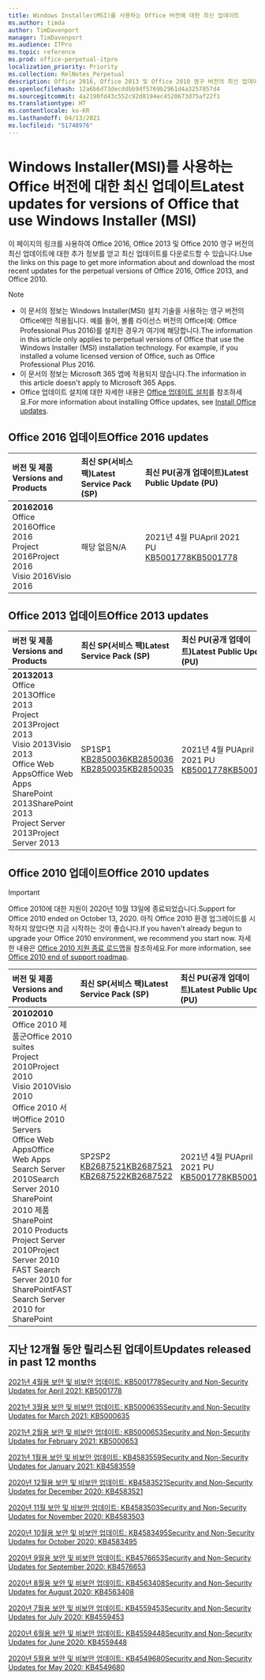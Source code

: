 ```yaml
---
title: Windows Installer(MSI)를 사용하는 Office 버전에 대한 최신 업데이트
ms.author: timda
author: TimDavenport
manager: TimDavenport
ms.audience: ITPro
ms.topic: reference
ms.prod: office-perpetual-itpro
localization_priority: Priority
ms.collection: RelNotes_Perpetual
description: Office 2016, Office 2013 및 Office 2010 영구 버전의 최신 업데이트 정보에 대한 링크를 IT 전문가에게 제공합니다.
ms.openlocfilehash: 12a6b6d73decddbb9df5769b2961d4a3257857d4
ms.sourcegitcommit: 4a2190fd43c552c92d8194ec4520673d75af22f1
ms.translationtype: HT
ms.contentlocale: ko-KR
ms.lasthandoff: 04/13/2021
ms.locfileid: "51748976"
---
```

# <a name="latest-updates-for-versions-of-office-that-use-windows-installer-msi"></a><span data-ttu-id="414db-103">Windows Installer(MSI)를 사용하는 Office 버전에 대한 최신 업데이트</span><span class="sxs-lookup"><span data-stu-id="414db-103">Latest updates for versions of Office that use Windows Installer (MSI)</span></span>

<span data-ttu-id="414db-104">이 페이지의 링크를 사용하여 Office 2016, Office 2013 및 Office 2010 영구 버전의 최신 업데이트에 대한 추가 정보를 얻고 최신 업데이트를 다운로드할 수 있습니다.</span><span class="sxs-lookup"><span data-stu-id="414db-104">Use the links on this page to get more information about and download the most recent updates for the perpetual versions of Office 2016, Office 2013, and Office 2010.</span></span>
  
 
> [!NOTE]
> - <span data-ttu-id="414db-p101">이 문서의 정보는 Windows Installer(MSI) 설치 기술을 사용하는 영구 버전의 Office에만 적용됩니다. 예를 들어, 볼륨 라이선스 버전의 Office(예: Office Professional Plus 2016)를 설치한 경우가 여기에 해당합니다.</span><span class="sxs-lookup"><span data-stu-id="414db-p101">The information in this article only applies to perpetual versions of Office that use the Windows Installer (MSI) installation technology. For example, if you installed a volume licensed version of Office, such as Office Professional Plus 2016.</span></span>
> - <span data-ttu-id="414db-107">이 문서의 정보는 Microsoft 365 앱에 적용되지 않습니다.</span><span class="sxs-lookup"><span data-stu-id="414db-107">The information in this article doesn't apply to Microsoft 365 Apps.</span></span>
> - <span data-ttu-id="414db-108">Office 업데이트 설치에 대한 자세한 내용은 [Office 업데이트 설치](https://support.office.com/article/2ab296f3-7f03-43a2-8e50-46de917611c5)를 참조하세요.</span><span class="sxs-lookup"><span data-stu-id="414db-108">For more information about installing Office updates, see [Install Office updates](https://support.office.com/article/2ab296f3-7f03-43a2-8e50-46de917611c5).</span></span> 


## <a name="office-2016-updates"></a><span data-ttu-id="414db-109">Office 2016 업데이트</span><span class="sxs-lookup"><span data-stu-id="414db-109">Office 2016 updates</span></span>

|<span data-ttu-id="414db-110">**버전 및 제품**</span><span class="sxs-lookup"><span data-stu-id="414db-110">**Versions and Products**</span></span>|<span data-ttu-id="414db-111">**최신 SP(서비스 팩)**</span><span class="sxs-lookup"><span data-stu-id="414db-111">**Latest Service Pack (SP)**</span></span>|<span data-ttu-id="414db-112">**최신 PU(공개 업데이트)**</span><span class="sxs-lookup"><span data-stu-id="414db-112">**Latest Public Update (PU)**</span></span>|
|:-----|:-----|:-----|
|<span data-ttu-id="414db-113">**2016**</span><span class="sxs-lookup"><span data-stu-id="414db-113">**2016**</span></span> <br/> <span data-ttu-id="414db-114">Office 2016</span><span class="sxs-lookup"><span data-stu-id="414db-114">Office 2016</span></span>  <br/> <span data-ttu-id="414db-115">Project 2016</span><span class="sxs-lookup"><span data-stu-id="414db-115">Project 2016</span></span>  <br/> <span data-ttu-id="414db-116">Visio 2016</span><span class="sxs-lookup"><span data-stu-id="414db-116">Visio 2016</span></span>  <br/> |<span data-ttu-id="414db-117">해당 없음</span><span class="sxs-lookup"><span data-stu-id="414db-117">N/A</span></span>  <br/> |<span data-ttu-id="414db-118">2021년 4월 PU</span><span class="sxs-lookup"><span data-stu-id="414db-118">April 2021 PU</span></span>  <br/> [<span data-ttu-id="414db-119">KB5001778</span><span class="sxs-lookup"><span data-stu-id="414db-119">KB5001778</span></span>](https://support.microsoft.com/help/5001778) <br/> |

## <a name="office-2013-updates"></a><span data-ttu-id="414db-120">Office 2013 업데이트</span><span class="sxs-lookup"><span data-stu-id="414db-120">Office 2013 updates</span></span>

|<span data-ttu-id="414db-121">**버전 및 제품**</span><span class="sxs-lookup"><span data-stu-id="414db-121">**Versions and Products**</span></span>|<span data-ttu-id="414db-122">**최신 SP(서비스 팩)**</span><span class="sxs-lookup"><span data-stu-id="414db-122">**Latest Service Pack (SP)**</span></span>|<span data-ttu-id="414db-123">**최신 PU(공개 업데이트)**</span><span class="sxs-lookup"><span data-stu-id="414db-123">**Latest Public Update (PU)**</span></span>|
|:-----|:-----|:-----|
|<span data-ttu-id="414db-124">**2013**</span><span class="sxs-lookup"><span data-stu-id="414db-124">**2013**</span></span> <br/> <span data-ttu-id="414db-125">Office 2013</span><span class="sxs-lookup"><span data-stu-id="414db-125">Office 2013</span></span>  <br/> <span data-ttu-id="414db-126">Project 2013</span><span class="sxs-lookup"><span data-stu-id="414db-126">Project 2013</span></span>  <br/> <span data-ttu-id="414db-127">Visio 2013</span><span class="sxs-lookup"><span data-stu-id="414db-127">Visio 2013</span></span>  <br/> <span data-ttu-id="414db-128">Office Web Apps</span><span class="sxs-lookup"><span data-stu-id="414db-128">Office Web Apps</span></span>  <br/> <span data-ttu-id="414db-129">SharePoint 2013</span><span class="sxs-lookup"><span data-stu-id="414db-129">SharePoint 2013</span></span>  <br/> <span data-ttu-id="414db-130">Project Server 2013</span><span class="sxs-lookup"><span data-stu-id="414db-130">Project Server 2013</span></span>  <br/> |<span data-ttu-id="414db-131">SP1</span><span class="sxs-lookup"><span data-stu-id="414db-131">SP1</span></span> <br/> [<span data-ttu-id="414db-132">KB2850036</span><span class="sxs-lookup"><span data-stu-id="414db-132">KB2850036</span></span>](https://support.microsoft.com/kb/2850036) <br/>[<span data-ttu-id="414db-133">KB2850035</span><span class="sxs-lookup"><span data-stu-id="414db-133">KB2850035</span></span>](https://support.microsoft.com/kb/2850035) <br/> |<span data-ttu-id="414db-134">2021년 4월 PU</span><span class="sxs-lookup"><span data-stu-id="414db-134">April 2021 PU</span></span>  <br/> [<span data-ttu-id="414db-135">KB5001778</span><span class="sxs-lookup"><span data-stu-id="414db-135">KB5001778</span></span>](https://support.microsoft.com/help/5001778) <br/> |
   
## <a name="office-2010-updates"></a><span data-ttu-id="414db-136">Office 2010 업데이트</span><span class="sxs-lookup"><span data-stu-id="414db-136">Office 2010 updates</span></span>
> [!IMPORTANT]
> <span data-ttu-id="414db-137">Office 2010에 대한 지원이 2020년 10월 13일에 종료되었습니다.</span><span class="sxs-lookup"><span data-stu-id="414db-137">Support for Office 2010 ended on October 13, 2020.</span></span> <span data-ttu-id="414db-138">아직 Office 2010 환경 업그레이드를 시작하지 않았다면 지금 시작하는 것이 좋습니다.</span><span class="sxs-lookup"><span data-stu-id="414db-138">If you haven't already begun to upgrade your Office 2010 environment, we recommend you start now.</span></span> <span data-ttu-id="414db-139">자세한 내용은 [Office 2010 지원 종료 로드맵](/DeployOffice/office-2010-end-support-roadmap)을 참조하세요.</span><span class="sxs-lookup"><span data-stu-id="414db-139">For more information, see [Office 2010 end of support roadmap](/DeployOffice/office-2010-end-support-roadmap).</span></span> 

|<span data-ttu-id="414db-140">**버전 및 제품**</span><span class="sxs-lookup"><span data-stu-id="414db-140">**Versions and Products**</span></span>|<span data-ttu-id="414db-141">**최신 SP(서비스 팩)**</span><span class="sxs-lookup"><span data-stu-id="414db-141">**Latest Service Pack (SP)**</span></span>|<span data-ttu-id="414db-142">**최신 PU(공개 업데이트)**</span><span class="sxs-lookup"><span data-stu-id="414db-142">**Latest Public Update (PU)**</span></span>|
|:-----|:-----|:-----|
|<span data-ttu-id="414db-143">**2010**</span><span class="sxs-lookup"><span data-stu-id="414db-143">**2010**</span></span> <br/> <span data-ttu-id="414db-144">Office 2010 제품군</span><span class="sxs-lookup"><span data-stu-id="414db-144">Office 2010 suites</span></span>  <br/> <span data-ttu-id="414db-145">Project 2010</span><span class="sxs-lookup"><span data-stu-id="414db-145">Project 2010</span></span>  <br/> <span data-ttu-id="414db-146">Visio 2010</span><span class="sxs-lookup"><span data-stu-id="414db-146">Visio 2010</span></span>  <br/> <span data-ttu-id="414db-147">Office 2010 서버</span><span class="sxs-lookup"><span data-stu-id="414db-147">Office 2010 Servers</span></span>  <br/> <span data-ttu-id="414db-148">Office Web Apps</span><span class="sxs-lookup"><span data-stu-id="414db-148">Office Web Apps</span></span>  <br/> <span data-ttu-id="414db-149">Search Server 2010</span><span class="sxs-lookup"><span data-stu-id="414db-149">Search Server 2010</span></span>  <br/> <span data-ttu-id="414db-150">SharePoint 2010 제품</span><span class="sxs-lookup"><span data-stu-id="414db-150">SharePoint 2010 Products</span></span>  <br/> <span data-ttu-id="414db-151">Project Server 2010</span><span class="sxs-lookup"><span data-stu-id="414db-151">Project Server 2010</span></span>  <br/> <span data-ttu-id="414db-152">FAST Search Server 2010 for SharePoint</span><span class="sxs-lookup"><span data-stu-id="414db-152">FAST Search Server 2010 for SharePoint</span></span>  <br/> |<span data-ttu-id="414db-153">SP2</span><span class="sxs-lookup"><span data-stu-id="414db-153">SP2</span></span> <br/>[<span data-ttu-id="414db-154">KB2687521</span><span class="sxs-lookup"><span data-stu-id="414db-154">KB2687521</span></span>](https://support.microsoft.com/kb/2687521) <br/> [<span data-ttu-id="414db-155">KB2687522</span><span class="sxs-lookup"><span data-stu-id="414db-155">KB2687522</span></span>](https://support.microsoft.com/kb/2687522) <br/> |<span data-ttu-id="414db-156">2021년 4월 PU</span><span class="sxs-lookup"><span data-stu-id="414db-156">April 2021 PU</span></span>  <br/> [<span data-ttu-id="414db-157">KB5001778</span><span class="sxs-lookup"><span data-stu-id="414db-157">KB5001778</span></span>](https://support.microsoft.com/help/5001778) <br/> |
   

   
## <a name="updates-released-in-past-12-months"></a><span data-ttu-id="414db-158">지난 12개월 동안 릴리스된 업데이트</span><span class="sxs-lookup"><span data-stu-id="414db-158">Updates released in past 12 months</span></span>

[<span data-ttu-id="414db-159">2021년 4월용 보안 및 비보안 업데이트: KB5001778</span><span class="sxs-lookup"><span data-stu-id="414db-159">Security and Non-Security Updates for April 2021: KB5001778</span></span>](https://support.microsoft.com/help/5001778)

[<span data-ttu-id="414db-160">2021년 3월용 보안 및 비보안 업데이트: KB5000635</span><span class="sxs-lookup"><span data-stu-id="414db-160">Security and Non-Security Updates for March 2021: KB5000635</span></span>](https://support.microsoft.com/help/5000635)

[<span data-ttu-id="414db-161">2021년 2월용 보안 및 비보안 업데이트: KB5000653</span><span class="sxs-lookup"><span data-stu-id="414db-161">Security and Non-Security Updates for February 2021: KB5000653</span></span>](https://support.microsoft.com/help/5000653)

[<span data-ttu-id="414db-162">2021년 1월용 보안 및 비보안 업데이트: KB4583559</span><span class="sxs-lookup"><span data-stu-id="414db-162">Security and Non-Security Updates for January 2021: KB4583559</span></span>](https://support.microsoft.com/help/4583559)

[<span data-ttu-id="414db-163">2020년 12월용 보안 및 비보안 업데이트: KB4583521</span><span class="sxs-lookup"><span data-stu-id="414db-163">Security and Non-Security Updates for December 2020: KB4583521</span></span>](https://support.microsoft.com/help/4583521)

[<span data-ttu-id="414db-164">2020년 11월 보안 및 비보안 업데이트: KB4583503</span><span class="sxs-lookup"><span data-stu-id="414db-164">Security and Non-Security Updates for November 2020: KB4583503</span></span>](https://support.microsoft.com/help/4583503)

[<span data-ttu-id="414db-165">2020년 10월용 보안 및 비보안 업데이트: KB4583495</span><span class="sxs-lookup"><span data-stu-id="414db-165">Security and Non-Security Updates for October 2020: KB4583495</span></span>](https://support.microsoft.com/help/4583495)

[<span data-ttu-id="414db-166">2020년 9월용 보안 및 비보안 업데이트: KB4576653</span><span class="sxs-lookup"><span data-stu-id="414db-166">Security and Non-Security Updates for September 2020: KB4576653</span></span>](https://support.microsoft.com/help/4576653)

[<span data-ttu-id="414db-167">2020년 8월용 보안 및 비보안 업데이트: KB4563408</span><span class="sxs-lookup"><span data-stu-id="414db-167">Security and Non-Security Updates for August 2020: KB4563408</span></span>](https://support.microsoft.com/help/4563408)

[<span data-ttu-id="414db-168">2020년 7월용 보안 및 비보안 업데이트: KB4559453</span><span class="sxs-lookup"><span data-stu-id="414db-168">Security and Non-Security Updates for July 2020: KB4559453</span></span>](https://support.microsoft.com/help/4559453)

[<span data-ttu-id="414db-169">2020년 6월용 보안 및 비보안 업데이트: KB4559448</span><span class="sxs-lookup"><span data-stu-id="414db-169">Security and Non-Security Updates for June 2020: KB4559448</span></span>](https://support.microsoft.com/help/4559448)

[<span data-ttu-id="414db-170">2020년 5월용 보안 및 비보안 업데이트: KB4549680</span><span class="sxs-lookup"><span data-stu-id="414db-170">Security and Non-Security Updates for May 2020: KB4549680</span></span>](https://support.microsoft.com/help/4549680)







 




</br>